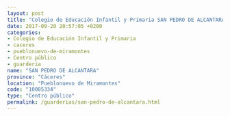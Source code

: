```yaml
---
layout: post
title: "Colegio de Educación Infantil y Primaria SAN PEDRO DE ALCANTARA"
date: 2017-09-20 20:57:05 +0200
categories:
- Colegio de Educación Infantil y Primaria
- caceres
- pueblonuevo-de-miramontes
- Centro público
- guarderia
name: "SAN PEDRO DE ALCANTARA"
province: "Cáceres"
location: "Pueblonuevo de Miramontes"
code: "10005334"
type: "Centro público"
permalink: /guarderias/san-pedro-de-alcantara.html
---
```

